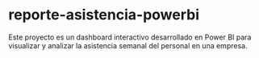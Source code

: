 # reporte-asistencia-powerbi
Este proyecto es un dashboard interactivo desarrollado en Power BI para visualizar y analizar la asistencia semanal del personal en una empresa.  
